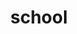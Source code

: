 ---
title: "school"
description: "All public notes taken for Grade 12 International Baccelaureate"
---